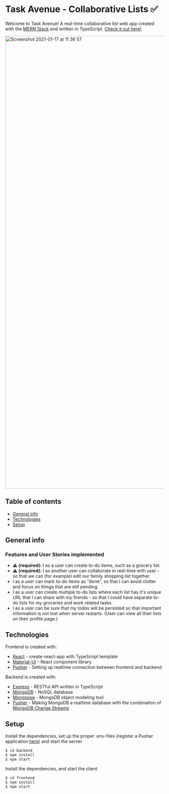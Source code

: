 # Task Avenue - Collaborative Lists :white_check_mark:

Welcome to Task Avenue! A real-time collaborative list web app created with the [MERN Stack](https://www.mongodb.com/mern-stack) and written in TypeScript.
[Check it out here!](https://taskavenue.web.app)

<img width="1440" alt="Screenshot 2021-01-17 at 11 36 57" src="https://user-images.githubusercontent.com/49671818/104838079-f1ddbe00-58b8-11eb-9f8b-f5b5cbd76d39.png">

## Table of contents
* [General info](#general-info)
* [Technologies](#technologies)
* [Setup](#setup)

## General info
### Features and User Stories implemented
* :warning: **(required):** I as a user can create to-do items, such as a grocery list.
* :warning: **(required):** I as another user can collaborate in real-time with user - so that we can (for example) edit our family shopping list together.
* I as a user can mark to-do items as "done", so that I can avoid clutter and focus on things that are still pending.
* I as a user can create multiple to-do lists where each list has it's unique URL that I can share with my firends - so that I could have separate to-do lists for my groceries and work related tasks.
* I as a user can be sure that my todos will be persisted so that important information is not lost when server restarts. (User can view all their lists on their profile page.)

## Technologies
Frontend is created with:
* [React](https://github.com/facebook/react) - create-react-app with TypeScript template
* [Material-UI](https://github.com/mui-org/material-ui) - React component library
* [Pusher](https://pusher.com) - Setting up realtime connection between frontend and backend

Backend is created with:
* [Express](https://github.com/expressjs/express) - RESTful API written in TypeScript
* [MongoDB](https://www.mongodb.com) - NoSQL database
* [Mongoose](https://github.com/Automattic/mongoose) - MongoDB object modeling tool
* [Pusher](https://pusher.com) - Making MongoDB a realtime database with the combination of [MongoDB Change Streams](https://docs.mongodb.com/manual/changeStreams)

## Setup

Install the dependencies, set up the proper .env-files (register a Pusher application [here](https://pusher.com)) and start the server
```
$ cd backend
$ npm install
$ npm start
```
Install the dependencies, and start the client
```
$ cd frontend
$ npm install
$ npm start
```


